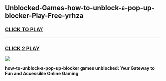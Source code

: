 
## Unblocked-Games-how-to-unblock-a-pop-up-blocker-Play-Free-yrhza
<h3>
<a href="https://premium76.site?title=how-to-unblock-a-pop-up-blocker&ref=18A1">CLICK TO PLAY</a></h3>
<hr>

<h3>
<a href="https://premium76.site?title=how-to-unblock-a-pop-up-blocker&ref=18A1">CLICK 2 PLAY</a>
  
</h3>

<a href="https://premium76.site?title=how-to-unblock-a-pop-up-blocker&ref=18A1"><img src="https://clearcache.store/games.png"></a>


**how-to-unblock-a-pop-up-blocker games unblocked: Your Gateway to Fun and Accessible Online Gaming**

